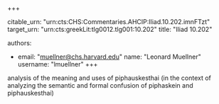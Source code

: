 +++


citable_urn: "urn:cts:CHS:Commentaries.AHCIP:Iliad.10.202.imnFTzt"
target_urn: "urn:cts:greekLit:tlg0012.tlg001:10.202"
title: "Iliad 10.202"

authors:
- email: "muellner@chs.harvard.edu"
  name: "Leonard Muellner"
  username: "lmuellner"
+++

<p>analysis of the meaning and uses of piphauskesthai (in the context of analyzing the semantic and formal confusion of piphaskein and piphauskesthai)</p>